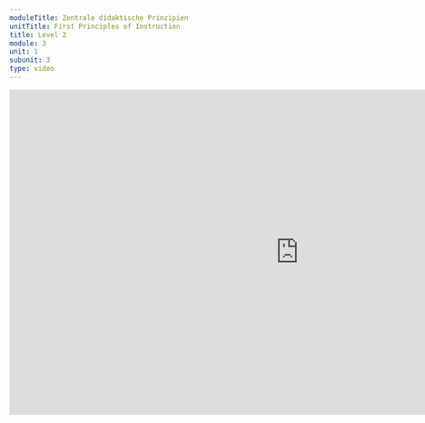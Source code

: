 ```yaml
---
moduleTitle: Zentrale didaktische Prinzipien
unitTitle: First Principles of Instruction
title: Level 2
module: 3
unit: 1
subunit: 3
type: video
---
```


<iframe width="1017" height="572" src="https://www.youtube.com/embed/e-QG-nt-Q9Y?autoplay=1" frameborder="0" allow="accelerometer; autoplay; encrypted-media; gyroscope; picture-in-picture" allowfullscreen></iframe>

